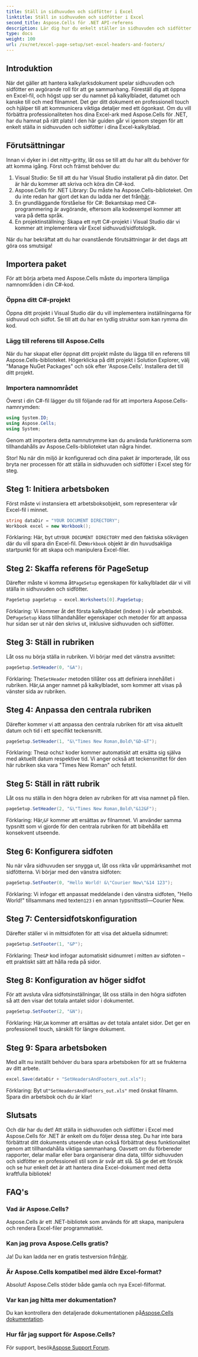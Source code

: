 ```yaml
---
title: Ställ in sidhuvuden och sidfötter i Excel
linktitle: Ställ in sidhuvuden och sidfötter i Excel
second_title: Aspose.Cells för .NET API-referens
description: Lär dig hur du enkelt ställer in sidhuvuden och sidfötter i Excel med Aspose.Cells för .NET med vår steg-för-steg-guide. Perfekt för professionella dokument.
type: docs
weight: 100
url: /sv/net/excel-page-setup/set-excel-headers-and-footers/
---
```

## Introduktion

När det gäller att hantera kalkylarksdokument spelar sidhuvuden och sidfötter en avgörande roll för att ge sammanhang. Föreställ dig att öppna en Excel-fil, och högst upp ser du namnet på kalkylbladet, datumet och kanske till och med filnamnet. Det ger ditt dokument en professionell touch och hjälper till att kommunicera viktiga detaljer med ett ögonkast. Om du vill förbättra professionaliteten hos dina Excel-ark med Aspose.Cells för .NET, har du hamnat på rätt plats! I den här guiden går vi igenom stegen för att enkelt ställa in sidhuvuden och sidfötter i dina Excel-kalkylblad. 

## Förutsättningar

Innan vi dyker in i det nitty-gritty, låt oss se till att du har allt du behöver för att komma igång. Först och främst behöver du:

1. Visual Studio: Se till att du har Visual Studio installerat på din dator. Det är här du kommer att skriva och köra din C#-kod.
2.  Aspose.Cells för .NET Library: Du måste ha Aspose.Cells-biblioteket. Om du inte redan har gjort det kan du ladda ner det från[här](https://releases.aspose.com/cells/net/).
3. En grundläggande förståelse för C#: Bekantskap med C#-programmering är avgörande, eftersom alla kodexempel kommer att vara på detta språk.
4. En projektinställning: Skapa ett nytt C#-projekt i Visual Studio där vi kommer att implementera vår Excel sidhuvud/sidfotslogik.

När du har bekräftat att du har ovanstående förutsättningar är det dags att göra oss smutsiga!

## Importera paket

För att börja arbeta med Aspose.Cells måste du importera lämpliga namnområden i din C#-kod.

### Öppna ditt C#-projekt

Öppna ditt projekt i Visual Studio där du vill implementera inställningarna för sidhuvud och sidfot. Se till att du har en tydlig struktur som kan rymma din kod.

### Lägg till referens till Aspose.Cells

När du har skapat eller öppnat ditt projekt måste du lägga till en referens till Aspose.Cells-biblioteket. Högerklicka på ditt projekt i Solution Explorer, välj "Manage NuGet Packages" och sök efter 'Aspose.Cells'. Installera det till ditt projekt.

### Importera namnområdet

Överst i din C#-fil lägger du till följande rad för att importera Aspose.Cells-namnrymden:

```csharp
using System.IO;
using Aspose.Cells;
using System;
```

Genom att importera detta namnutrymme kan du använda funktionerna som tillhandahålls av Aspose.Cells-biblioteket utan några hinder.

Stor! Nu när din miljö är konfigurerad och dina paket är importerade, låt oss bryta ner processen för att ställa in sidhuvuden och sidfötter i Excel steg för steg.

## Steg 1: Initiera arbetsboken

Först måste vi instansiera ett arbetsboksobjekt, som representerar vår Excel-fil i minnet.

```csharp
string dataDir = "YOUR DOCUMENT DIRECTORY";
Workbook excel = new Workbook();
```

 Förklaring: Här, byt ut`YOUR DOCUMENT DIRECTORY` med den faktiska sökvägen där du vill spara din Excel-fil. De`Workbook` objekt är din huvudsakliga startpunkt för att skapa och manipulera Excel-filer.

## Steg 2: Skaffa referens för PageSetup

 Därefter måste vi komma åt`PageSetup` egenskapen för kalkylbladet där vi vill ställa in sidhuvuden och sidfötter.

```csharp
PageSetup pageSetup = excel.Worksheets[0].PageSetup;
```

 Förklaring: Vi kommer åt det första kalkylbladet (index`0` ) i vår arbetsbok. De`PageSetup` klass tillhandahåller egenskaper och metoder för att anpassa hur sidan ser ut när den skrivs ut, inklusive sidhuvuden och sidfötter.

## Steg 3: Ställ in rubriken

Låt oss nu börja ställa in rubriken. Vi börjar med det vänstra avsnittet:

```csharp
pageSetup.SetHeader(0, "&A");
```

 Förklaring: The`SetHeader` metoden tillåter oss att definiera innehållet i rubriken. Här,`&A` anger namnet på kalkylbladet, som kommer att visas på vänster sida av rubriken.

## Steg 4: Anpassa den centrala rubriken

Därefter kommer vi att anpassa den centrala rubriken för att visa aktuellt datum och tid i ett specifikt teckensnitt.

```csharp
pageSetup.SetHeader(1, "&\"Times New Roman,Bold\"&D-&T");
```

 Förklaring: The`&D` och`&T` koder kommer automatiskt att ersätta sig själva med aktuellt datum respektive tid. Vi anger också att teckensnittet för den här rubriken ska vara "Times New Roman" och fetstil.

## Steg 5: Ställ in rätt rubrik

Låt oss nu ställa in den högra delen av rubriken för att visa namnet på filen.

```csharp
pageSetup.SetHeader(2, "&\"Times New Roman,Bold\"&12&F");
```

 Förklaring: Här,`&F` kommer att ersättas av filnamnet. Vi använder samma typsnitt som vi gjorde för den centrala rubriken för att bibehålla ett konsekvent utseende.

## Steg 6: Konfigurera sidfoten

Nu när våra sidhuvuden ser snygga ut, låt oss rikta vår uppmärksamhet mot sidfötterna. Vi börjar med den vänstra sidfoten:

```csharp
pageSetup.SetFooter(0, "Hello World! &\"Courier New\"&14 123");
```

Förklaring: Vi infogar ett anpassat meddelande i den vänstra sidfoten, "Hello World!" tillsammans med texten`123` i en annan typsnittsstil—Courier New.

## Steg 7: Centersidfotskonfiguration

Därefter ställer vi in mittsidfoten för att visa det aktuella sidnumret:

```csharp
pageSetup.SetFooter(1, "&P");
```

 Förklaring: The`&P` kod infogar automatiskt sidnumret i mitten av sidfoten – ett praktiskt sätt att hålla reda på sidor.

## Steg 8: Konfiguration av höger sidfot

För att avsluta våra sidfotsinställningar, låt oss ställa in den högra sidfoten så att den visar det totala antalet sidor i dokumentet.

```csharp
pageSetup.SetFooter(2, "&N");
```

 Förklaring: Här,`&N` kommer att ersättas av det totala antalet sidor. Det ger en professionell touch, särskilt för längre dokument.

## Steg 9: Spara arbetsboken

Med allt nu inställt behöver du bara spara arbetsboken för att se frukterna av ditt arbete.

```csharp
excel.Save(dataDir + "SetHeadersAndFooters_out.xls");
```

 Förklaring: Byt ut`"SetHeadersAndFooters_out.xls"` med önskat filnamn. Spara din arbetsbok och du är klar!

## Slutsats

Och där har du det! Att ställa in sidhuvuden och sidfötter i Excel med Aspose.Cells för .NET är enkelt om du följer dessa steg. Du har inte bara förbättrat ditt dokuments utseende utan också förbättrat dess funktionalitet genom att tillhandahålla viktiga sammanhang. Oavsett om du förbereder rapporter, delar mallar eller bara organiserar dina data, tillför sidhuvuden och sidfötter en professionell stil som är svår att slå. Så ge det ett försök och se hur enkelt det är att hantera dina Excel-dokument med detta kraftfulla bibliotek!

## FAQ's

### Vad är Aspose.Cells?
Aspose.Cells är ett .NET-bibliotek som används för att skapa, manipulera och rendera Excel-filer programmatiskt.

### Kan jag prova Aspose.Cells gratis?
 Ja! Du kan ladda ner en gratis testversion från[här](https://releases.aspose.com/).

### Är Aspose.Cells kompatibel med äldre Excel-format?
Absolut! Aspose.Cells stöder både gamla och nya Excel-filformat.

### Var kan jag hitta mer dokumentation?
 Du kan kontrollera den detaljerade dokumentationen på[Aspose.Cells dokumentation](https://reference.aspose.com/cells/net/).

### Hur får jag support för Aspose.Cells?
 För support, besök[Aspose Support Forum](https://forum.aspose.com/c/cells/9).